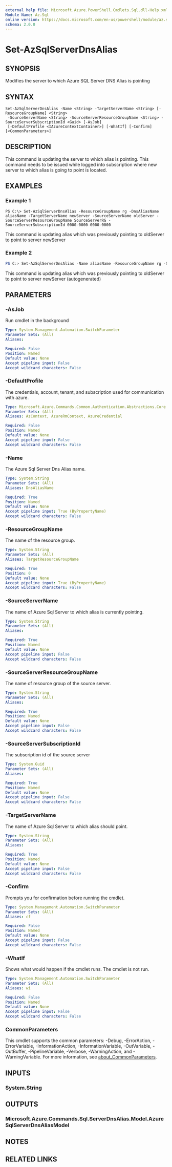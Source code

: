 ```yaml
---
external help file: Microsoft.Azure.PowerShell.Cmdlets.Sql.dll-Help.xml
Module Name: Az.Sql
online version: https://docs.microsoft.com/en-us/powershell/module/az.sql/set-azsqlserverdnsalias
schema: 2.0.0
---
```


# Set-AzSqlServerDnsAlias

## SYNOPSIS
Modifies the server to which Azure SQL Server DNS Alias is pointing

## SYNTAX

```
Set-AzSqlServerDnsAlias -Name <String> -TargetServerName <String> [-ResourceGroupName] <String>
 -SourceServerName <String> -SourceServerResourceGroupName <String> -SourceServerSubscriptionId <Guid> [-AsJob]
 [-DefaultProfile <IAzureContextContainer>] [-WhatIf] [-Confirm] [<CommonParameters>]
```

## DESCRIPTION
This command is updating the server to which alias is pointing. 
This command needs to be issued while logged into subscription where new server to which alias is going to point is located.

## EXAMPLES

### Example 1
```
PS C:\> Set-AzSqlServerDnsAlias -ResourceGroupName rg -DnsAliasName aliasName -TargetServerName newServer -SourceServerName oldServer -SourceServerResourceGroupName SourceServerRG -SourceServerSubscriptionId 0000-0000-0000-0000
```

This command is updating alias which was previously pointing to oldServer to point to server newServer

### Example 2
```powershell <!-- Aladdin Generated Example --> 
PS C:> Set-AzSqlServerDnsAlias -Name aliasName -ResourceGroupName rg -SourceServerName oldServer -SourceServerResourceGroupName SourceServerRG -SourceServerSubscriptionId 0000-0000-0000-0000 -TargetServerName newServer
```

This command is updating alias which was previously pointing to oldServer to point to server newServer (autogenerated)

## PARAMETERS

### -AsJob
Run cmdlet in the background

```yaml
Type: System.Management.Automation.SwitchParameter
Parameter Sets: (All)
Aliases:

Required: False
Position: Named
Default value: None
Accept pipeline input: False
Accept wildcard characters: False
```

### -DefaultProfile
The credentials, account, tenant, and subscription used for communication with azure.

```yaml
Type: Microsoft.Azure.Commands.Common.Authentication.Abstractions.Core.IAzureContextContainer
Parameter Sets: (All)
Aliases: AzContext, AzureRmContext, AzureCredential

Required: False
Position: Named
Default value: None
Accept pipeline input: False
Accept wildcard characters: False
```

### -Name
The Azure Sql Server Dns Alias name.

```yaml
Type: System.String
Parameter Sets: (All)
Aliases: DnsAliasName

Required: True
Position: Named
Default value: None
Accept pipeline input: True (ByPropertyName)
Accept wildcard characters: False
```

### -ResourceGroupName
The name of the resource group.

```yaml
Type: System.String
Parameter Sets: (All)
Aliases: TargetResourceGroupName

Required: True
Position: 0
Default value: None
Accept pipeline input: True (ByPropertyName)
Accept wildcard characters: False
```

### -SourceServerName
The name of Azure Sql Server to which alias is currently pointing.

```yaml
Type: System.String
Parameter Sets: (All)
Aliases:

Required: True
Position: Named
Default value: None
Accept pipeline input: False
Accept wildcard characters: False
```

### -SourceServerResourceGroupName
The name of resource group of the source server.

```yaml
Type: System.String
Parameter Sets: (All)
Aliases:

Required: True
Position: Named
Default value: None
Accept pipeline input: False
Accept wildcard characters: False
```

### -SourceServerSubscriptionId
The subscription id of the source server

```yaml
Type: System.Guid
Parameter Sets: (All)
Aliases:

Required: True
Position: Named
Default value: None
Accept pipeline input: False
Accept wildcard characters: False
```

### -TargetServerName
The name of Azure Sql Server to which alias should point.

```yaml
Type: System.String
Parameter Sets: (All)
Aliases:

Required: True
Position: Named
Default value: None
Accept pipeline input: False
Accept wildcard characters: False
```

### -Confirm
Prompts you for confirmation before running the cmdlet.

```yaml
Type: System.Management.Automation.SwitchParameter
Parameter Sets: (All)
Aliases: cf

Required: False
Position: Named
Default value: None
Accept pipeline input: False
Accept wildcard characters: False
```

### -WhatIf
Shows what would happen if the cmdlet runs.
The cmdlet is not run.

```yaml
Type: System.Management.Automation.SwitchParameter
Parameter Sets: (All)
Aliases: wi

Required: False
Position: Named
Default value: None
Accept pipeline input: False
Accept wildcard characters: False
```

### CommonParameters
This cmdlet supports the common parameters: -Debug, -ErrorAction, -ErrorVariable, -InformationAction, -InformationVariable, -OutVariable, -OutBuffer, -PipelineVariable, -Verbose, -WarningAction, and -WarningVariable. For more information, see [about_CommonParameters](http://go.microsoft.com/fwlink/?LinkID=113216).

## INPUTS

### System.String

## OUTPUTS

### Microsoft.Azure.Commands.Sql.ServerDnsAlias.Model.AzureSqlServerDnsAliasModel

## NOTES

## RELATED LINKS
